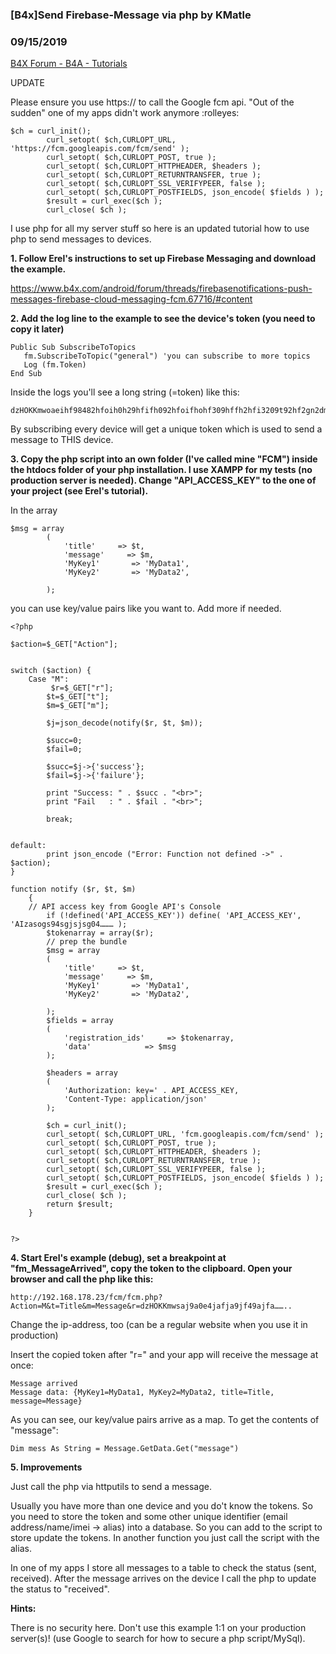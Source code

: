 ### [B4x]Send Firebase-Message via php by KMatle
### 09/15/2019
[B4X Forum - B4A - Tutorials](https://www.b4x.com/android/forum/threads/69066/)

UPDATE  
  
Please ensure you use https:// to call the Google fcm api. "Out of the sudden" one of my apps didn't work anymore :rolleyes:  
  

```B4X
$ch = curl_init();  
        curl_setopt( $ch,CURLOPT_URL, 'https://fcm.googleapis.com/fcm/send' );  
        curl_setopt( $ch,CURLOPT_POST, true );  
        curl_setopt( $ch,CURLOPT_HTTPHEADER, $headers );  
        curl_setopt( $ch,CURLOPT_RETURNTRANSFER, true );  
        curl_setopt( $ch,CURLOPT_SSL_VERIFYPEER, false );  
        curl_setopt( $ch,CURLOPT_POSTFIELDS, json_encode( $fields ) );  
        $result = curl_exec($ch );  
        curl_close( $ch );
```

  
  
  
  
I use php for all my server stuff so here is an updated tutorial how to use php to send messages to devices.  
  
**1. Follow Erel's instructions to set up Firebase Messaging and download the example.**  
  
<https://www.b4x.com/android/forum/threads/firebasenotifications-push-messages-firebase-cloud-messaging-fcm.67716/#content>  
  
**2. Add the log line to the example to see the device's token (you need to copy it later)**  
  

```B4X
Public Sub SubscribeToTopics  
   fm.SubscribeToTopic("general") 'you can subscribe to more topics  
   Log (fm.Token)  
End Sub
```

  
  
Inside the logs you'll see a long string (=token) like this:  
  

```B4X
dzHOKKmwoaeihf98482hfoih0h29hfifh092hfoifhohf309hffh2hfi3209t92hf2gn2dm2jd4029fj24fj29fj24f………..
```

  
  
By subscribing every device will get a unique token which is used to send a message to THIS device.  
  
**3. Copy the php script into an own folder (I've called mine "FCM") inside the htdocs folder of your php installation. I use XAMPP for my tests (no production server is needed). Change "API\_ACCESS\_KEY" to the one of your project (see Erel's tutorial).**  
  
In the array  
  

```B4X
$msg = array  
        (  
            'title'     => $t,  
            'message'     => $m,  
            'MyKey1'       => 'MyData1',  
            'MyKey2'       => 'MyData2',  
           
        );
```

  
  
you can use key/value pairs like you want to. Add more if needed.  
  

```B4X
<?php  
  
$action=$_GET["Action"];  
  
  
switch ($action) {  
    Case "M":  
         $r=$_GET["r"];  
        $t=$_GET["t"];  
        $m=$_GET["m"];  
        
        $j=json_decode(notify($r, $t, $m));  
        
        $succ=0;  
        $fail=0;  
        
        $succ=$j->{'success'};  
        $fail=$j->{'failure'};  
        
        print "Success: " . $succ . "<br>";  
        print "Fail   : " . $fail . "<br>";  
        
        break;  
    
    
default:  
        print json_encode ("Error: Function not defined ->" . $action);  
}  
  
function notify ($r, $t, $m)  
    {  
    // API access key from Google API's Console  
        if (!defined('API_ACCESS_KEY')) define( 'API_ACCESS_KEY', 'AIzasogs94sgjsjsg04……… );  
        $tokenarray = array($r);  
        // prep the bundle  
        $msg = array  
        (  
            'title'     => $t,  
            'message'     => $m,  
            'MyKey1'       => 'MyData1',  
            'MyKey2'       => 'MyData2',  
            
        );  
        $fields = array  
        (  
            'registration_ids'     => $tokenarray,  
            'data'            => $msg  
        );  
         
        $headers = array  
        (  
            'Authorization: key=' . API_ACCESS_KEY,  
            'Content-Type: application/json'  
        );  
         
        $ch = curl_init();  
        curl_setopt( $ch,CURLOPT_URL, 'fcm.googleapis.com/fcm/send' );  
        curl_setopt( $ch,CURLOPT_POST, true );  
        curl_setopt( $ch,CURLOPT_HTTPHEADER, $headers );  
        curl_setopt( $ch,CURLOPT_RETURNTRANSFER, true );  
        curl_setopt( $ch,CURLOPT_SSL_VERIFYPEER, false );  
        curl_setopt( $ch,CURLOPT_POSTFIELDS, json_encode( $fields ) );  
        $result = curl_exec($ch );  
        curl_close( $ch );  
        return $result;  
    }  
  
  
?>
```

  
  
**4. Start Erel's example (debug), set a breakpoint at "fm\_MessageArrived", copy the token to the clipboard. Open your browser and call the php like this:**  
  

```B4X
http://192.168.178.23/fcm/fcm.php?Action=M&t=Title&m=Message&r=dzHOKKmwsaj9a0e4jafja9jf49ajfa……..
```

  
  
Change the ip-address, too (can be a regular website when you use it in production)  
  
Insert the copied token after "r=" and your app will receive the message at once:  
  

```B4X
Message arrived  
Message data: {MyKey1=MyData1, MyKey2=MyData2, title=Title, message=Message}
```

  
  
As you can see, our key/value pairs arrive as a map. To get the contents of "message":  
  

```B4X
Dim mess As String = Message.GetData.Get("message")
```

  
  
**5. Improvements**  
  
Just call the php via httputils to send a message.  
  
Usually you have more than one device and you do't know the tokens. So you need to store the token and some other unique identifier (email address/name/imei -> alias) into a database. So you can add to the script to store update the tokens. In another function you just call the script with the alias.  
  
In one of my apps I store all messages to a table to check the status (sent, received). After the message arrives on the device I call the php to update the status to "received".  
  
**Hints:**  
  
There is no security here. Don't use this example 1:1 on your production server(s)! (use Google to search for how to secure a php script/MySql).